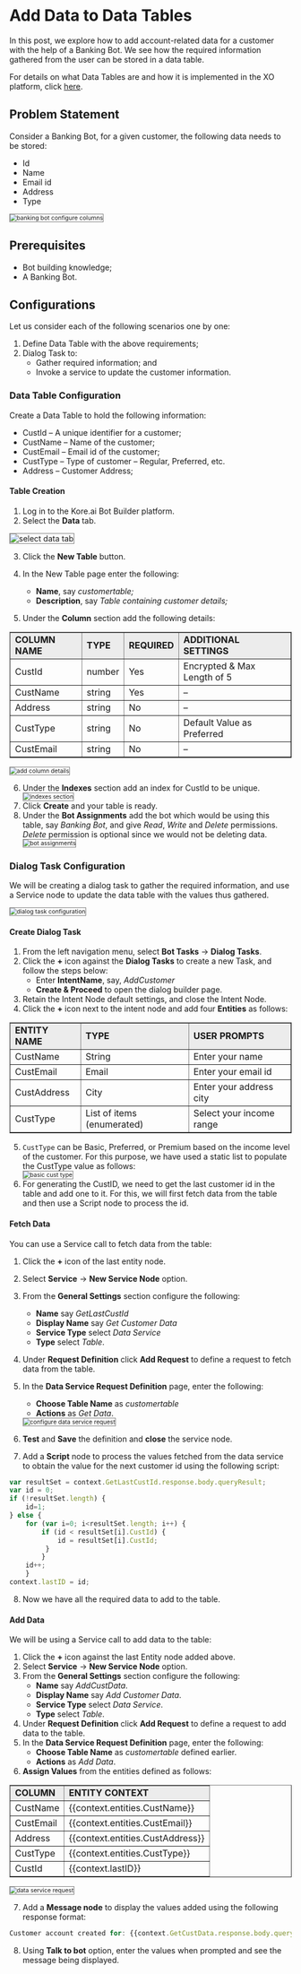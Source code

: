 # Add Data to Data Tables

In this post, we explore how to add account-related data for a customer with the help of a Banking Bot. We see how the required information gathered from the user can be stored in a data table.

For details on what Data Tables are and how it is implemented in the XO platform, click <a href="https://developer.kore.ai/docs/bots/advanced-topics/data-as-a-service/" target="_blank"> here</a>.

## Problem Statement

Consider a Banking Bot, for a given customer, the following data needs to be stored:

* Id
* Name
* Email id
* Address
* Type

<img src="../images/banking-bot-configure-columns.png" alt="banking bot configure columns" title="banking bot configure columns" style="border: 1px solid gray; zoom:75%;">

## Prerequisites

* Bot building knowledge;
* A Banking Bot.

## Configurations

Let us consider each of the following scenarios one by one:

1. Define Data Table with the above requirements;
2. Dialog Task to:
    * Gather required information; and
    * Invoke a service to update the customer information.

### Data Table Configuration

Create a Data Table to hold the following information:

* CustId – A unique identifier for a customer;
* CustName – Name of the customer;
* CustEmail – Email id of the customer;
* CustType – Type of customer – Regular, Preferred, etc.
* Address – Customer Address;

#### Table Creation

1. Log in to the Kore.ai Bot Builder platform.
2. Select the **Data** tab.
<img src="../images/select-data-tab.png" alt="select data tab" title="select data tab" style="border: 1px solid gray; zoom:100%;">

3. Click the **New Table** button.
4. In the New Table page enter the following:
    * **Name**, say _customertable;_
    * **Description**, say _Table containing customer details;_

5. Under the **Column** section add the following details: 


<table border="1.5">
<tr bgcolor="#ECECEC">
   <td>
    <strong>COLUMN NAME</strong>
   </td>
   <td>
    <strong>TYPE</strong>
   </td>
   <td>
    <strong>REQUIRED</strong>
   </td>
   <td>
    <strong>ADDITIONAL SETTINGS</strong>
   </td>
  </tr>
  <tr>
   <td>
    CustId
   </td>
   <td>
    number
   </td>
   <td>
    Yes
   </td>
   <td>
    Encrypted & Max Length of 5
   </td>
  </tr>
  <tr>
   <td>
    CustName
   </td>
   <td>
    string
   </td>
   <td>
    Yes
   </td>
   <td>
    –
   </td>
  </tr>
  <tr>
   <td>
    Address
   </td>
   <td>
    string
   </td>
   <td>
    No
   </td>
   <td>
    –
   </td>
  </tr>
  <tr>
   <td>
    CustType
   </td>
   <td>
    string
   </td>
   <td>
    No
   </td>
   <td>
    Default Value as Preferred
   </td>
  </tr>
  <tr>
   <td>
    CustEmail
   </td>
   <td>
    string
   </td>
   <td>
    No
   </td>
   <td>
    –
   </td>
  </tr>
</table>

<img src="../images/add-column-details.png" alt="add column details" title="add column details" style="border: 1px solid gray; zoom:75%;">

<ol start="6"><li>Under the <b>Indexes</b> section add an index for CustId to be unique.</li>
<img src="../images/indexes-section.png" alt="indexes section" title="indexes section" style="border: 1px solid gray; zoom:75%;">

<li>Click <b>Create</b> and your table is ready.</li>
<li>Under the <b>Bot Assignments</b> add the bot which would be using this table, say <i>Banking Bot</i>, and give <i>Read</i>, <i>Write</i> and <i>Delete</i> permissions. <i>Delete</i> permission is optional since we would not be deleting data.</li>
<img src="../images/bot-assignments.png" alt="bot assignments" title="bot assignments" style="border: 1px solid gray; zoom:75%;"></ol>

### Dialog Task Configuration

We will be creating a dialog task to gather the required information, and use a Service node to update the data table with the values thus gathered.

<img src="../images/dialo-task-configuration.png" alt="dialog task configuration" title="dialog task configuration" style="border: 1px solid gray; zoom:75%;">

#### Create Dialog Task

1. From the left navigation menu, select **Bot Tasks** -> **Dialog Tasks**.
2. Click the **+** icon against the **Dialog Tasks** to create a new Task, and follow the steps below:
    * Enter **IntentName**, say, _AddCustomer_
    * **Create & Proceed** to open the dialog builder page.
3. Retain the Intent Node default settings, and close the Intent Node.
4. Click the **+** icon next to the intent node and add four **Entities** as follows: 

<table border="1.5">
<tr bgcolor="#ECECEC">
   <td>
    <strong>ENTITY NAME</strong>
   </td>
   <td>
    <strong>TYPE</strong>
   </td>
   <td>
    <strong>USER PROMPTS</strong>
   </td>
  </tr>
  <tr>
   <td>
    CustName
   </td>
   <td>
    String
   </td>
   <td>
    Enter your name
   </td>
  </tr>
  <tr>
   <td>
    CustEmail
   </td>
   <td>
    Email
   </td>
   <td>
    Enter your email id
   </td>
  </tr>
  <tr>
   <td>
    CustAddress
   </td>
   <td>
    City
   </td>
   <td>
    Enter your address city
   </td>
  </tr>
  <tr>
   <td>
    CustType
   </td>
   <td>
    List of items (enumerated)
   </td>
   <td>
    Select your income range
   </td>
  </tr>
</table>

<ol start="5"><li><code>CustType</code> can be Basic, Preferred, or Premium based on the income level of the customer. For this purpose, we have used a static list to populate the CustType value as follows:</li>
<img src="../images/basic-cust-type.png" alt="basic cust type" title="basic cust type" style="border: 1px solid gray; zoom:75%;">

<li>For generating the CustID, we need to get the last customer id in the table and add one to it. For this, we will first fetch data from the table and then use a Script node to process the id.</li></ol>

#### Fetch Data

You can use a Service call to fetch data from the table:

1. Click the **+** icon of the last entity node.
2. Select **Service** -> **New Service Node** option.
3. From the **General Settings** section configure the following:
    * **Name** say _GetLastCustId_
    * **Display Name** say _Get Customer Data_
    * **Service Type** select _Data Service_
    * **Type** select _Table_.
4. Under **Request Definition** click **Add Request** to define a request to fetch data from the table.
5. In the **Data Service Request Definition** page, enter the following:
    * **Choose Table Name** as _customertable_
    * **Actions** as _Get Data_.
    <img src="../images/configure-data-service-request.png" alt="configure data service request" title="configure data service request" style="border: 1px solid gray; zoom:75%;">

6. **Test** and **Save** the definition and **close** the service node.
7. Add a **Script** node to process the values fetched from the data service to obtain the value for the next customer id using the following script:

```js
var resultSet = context.GetLastCustId.response.body.queryResult;
var id = 0;
if (!resultSet.length) {
    id=1;
} else {
    for (var i=0; i<resultSet.length; i++) {
        if (id < resultSet[i].CustId) {
            id = resultSet[i].CustId;
         }
        }
    id++;    
    }
context.lastID = id;
```

<ol start="8"><li>Now we have all the required data to add to the table.</li></ol>

#### Add Data

We will be using a Service call to add data to the table:

1. Click the **+** icon against the last Entity node added above.
2. Select **Service** -> **New Service Node** option.
3. From the **General Settings** section configure the following:
    * **Name** say _AddCustData_.
    * **Display Name** say _Add Customer Data_.
    * **Service Type** select _Data Service_.
    * **Type** select _Table_.
4. Under **Request Definition** click **Add Request** to define a request to add data to the table.
5. In the **Data Service Request Definition** page, enter the following:
    * **Choose Table Name** as _customertable_ defined earlier.
    * **Actions** as _Add Data_.
6. **Assign Values** from the entities defined as follows:

<table border="1.5">
<tr bgcolor="#ECECEC">
   <td>
        <strong>COLUMN</strong>
   </td>
   <td>
                <strong>ENTITY CONTEXT</strong>
   </td>
  </tr>
  <tr>
   <td>
        CustName
   </td>
   <td>
        {{context.entities.CustName}}
   </td>
  </tr>
  <tr>
   <td>
        CustEmail
   </td>
   <td>
        {{context.entities.CustEmail}}
   </td>
  </tr>
  <tr>
   <td>
        Address
   </td>
   <td>
        {{context.entities.CustAddress}}
   </td>
  </tr>
  <tr>
   <td>
        CustType
   </td>
   <td>
        {{context.entities.CustType}}
   </td>
  </tr>
  <tr>
   <td>
        CustId
   </td>
   <td>
        {{context.lastID}}
   </td>
  </tr>
</table>

<img src="../images/data-service-request.png" alt="data service request" title="data service request" style="border: 1px solid gray; zoom:75%;">

<ol start="7"><li>Add a <b>Message node</b> to display the values added using the following response format:</li></ol>

```js
Customer account created for: {{context.GetCustData.response.body.queryResult[0].CustName}}, {{context.GetCustData.response.body.queryResult[0].CustEmail}}, {{context.GetCustData.response.body.queryResult[0].CustAddress}}, {{context.GetCustData.response.body.queryResult[0].CustType}}
```

<ol start="8"><li>Using <b>Talk to bot</b> option, enter the values when prompted and see the message being displayed.</li></ol>